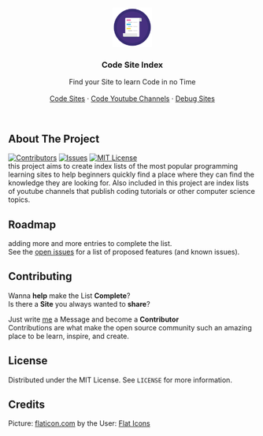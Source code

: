 <br />
<p align="center">
  <a href="https://github.com/fj-gruenewald/index_of_code_learning_websites">
    <img src="img/readmeIndex.svg" alt="Logo" width="80" height="80">
  </a>
  
  <h3 align="center">Code Site Index</h3>

  <p align="center">
    Find your Site to learn Code in no Time
    <br />
    <br />
    <a href="https://github.com/fj-gruenewald/index_of_code_learning_websites/blob/main/index/code-site-index.md">Code Sites</a>
    ·
    <a href="https://github.com/fj-gruenewald/index_of_code_learning_websites/blob/main/index/code-youtube-channels.md">Code Youtube Channels</a>
    ·
    <a href="https://github.com/fj-gruenewald/index_of_code_learning_websites/blob/main/index/debug-site-index.md">Debug Sites</a>
  </p>
</p>

<br/>

## About The Project

[![Contributors][contributors-shield]][contributors-url] [![Issues][issues-shield]][issues-url] [![MIT License][license-shield]][license-url] <br/>
this project aims to create index lists of the most popular programming learning sites to help beginners quickly find a place where they can find the knowledge they are looking for. Also included in this project are index lists of youtube channels that publish coding tutorials or other computer science topics.

## Roadmap

adding more and more entries to complete the list. <br/>
See the [open issues](https://github.com/fj-gruenewald/index_of_code_learning_websites/issues) for a list of proposed features (and known issues).

## Contributing

Wanna **help** make the List **Complete**? <br/>
Is there a **Site** you always wanted to **share**? <br/>

Just write [me](https://github.com/fj-gruenewald) a Message and become a **Contributor** <br/>
Contributions are what make the open source community such an amazing place to be learn, inspire, and create.

## License

Distributed under the MIT License. See `LICENSE` for more information.

## Credits

Picture: [flaticon.com](https://www.flaticon.com/de/) by the User: [Flat Icons](https://www.flaticon.com/de/autoren/flat-icons)



[contributors-shield]: https://img.shields.io/github/contributors/fj-gruenewald/index_of_code_learning_websites.svg?style=for-the-badge
[contributors-url]: https://github.com/fj-gruenewald/index_of_code_learning_websites/graphs/contributors

[issues-shield]: https://img.shields.io/github/issues/fj-gruenewald/index_of_code_learning_websites.svg?style=for-the-badge
[issues-url]: https://github.com/fj-gruenewald/index_of_code_learning_websites/issues

[license-shield]: https://img.shields.io/github/license/fj-gruenewald/index_of_code_learning_websites.svg?style=for-the-badge
[license-url]: https://github.com/fj-gruenewald/index_of_code_learning_websites/blob/main/LICENSE
